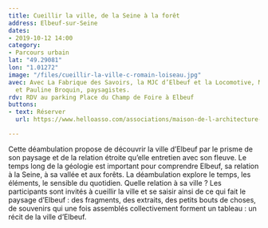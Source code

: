 ```yaml
---
title: Cueillir la ville, de la Seine à la forêt
address: Elbeuf-sur-Seine
dates:
- 2019-10-12 14:00
category:
- Parcours urbain
lat: "49.29081"
lon: "1.01272"
image: "/files/cueillir-la-ville-c-romain-loiseau.jpg"
avec: Avec La Fabrique des Savoirs, la MJC d’Elbeuf et la Locomotive, Mathilde Métral
  et Pauline Broquin, paysagistes.
rdv: RDV au parking Place du Champ de Foire à Elbeuf
buttons:
- text: Réserver
  url: https://www.helloasso.com/associations/maison-de-l-architecture-de-normandie-le-forum/evenements/cueillir-la-ville

---
```

Cette déambulation propose de découvrir la ville d’Elbeuf par le prisme de son paysage et de la relation étroite qu’elle entretien avec son fleuve. Le temps long de la géologie est important pour comprendre Elbeuf, sa relation à la Seine, à sa vallée et aux forêts. La déambulation explore le temps, les éléments, le sensible du quotidien. Quelle relation à sa ville ? Les participants sont invités à cueillir la ville et se saisir ainsi de ce qui fait le paysage d’Elbeuf : des fragments, des extraits, des petits bouts de choses, de souvenirs qui une fois assemblés collectivement forment un tableau : un récit de la ville d’Elbeuf.